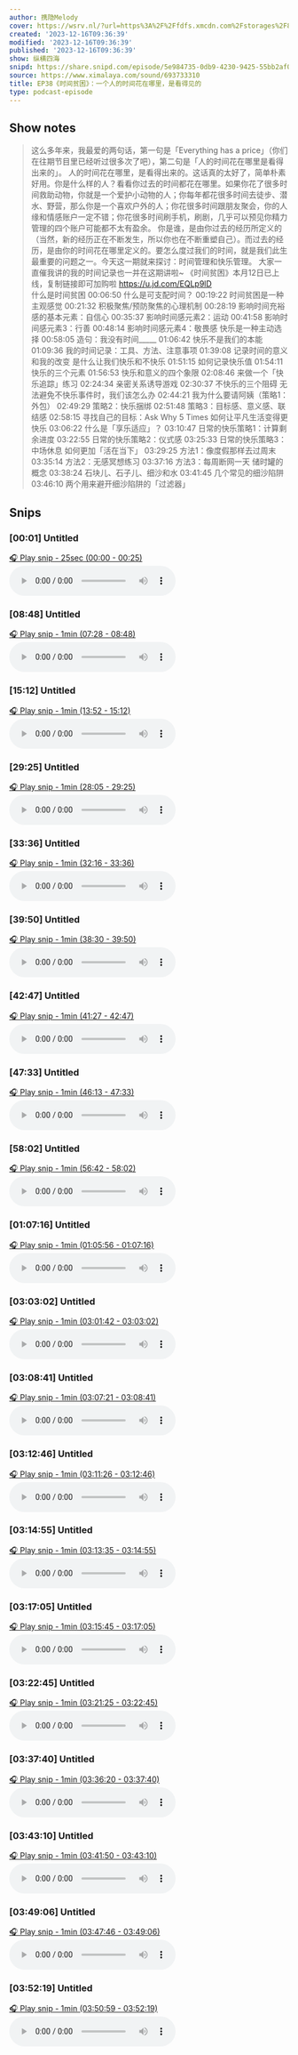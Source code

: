 ```yaml
---
author: 携隐Melody
cover: https://wsrv.nl/?url=https%3A%2F%2Ffdfs.xmcdn.com%2Fstorages%2F8457-audiofreehighqps%2FA8%2F57%2FGKwRIMAICqZJAAaI0gINeweX.jpeg&w=200&h=200
created: '2023-12-16T09:36:39'
modified: '2023-12-16T09:36:39'
published: '2023-12-16T09:36:39'
show: 纵横四海
snipd: https://share.snipd.com/episode/5e984735-0db9-4230-9425-55bb2af0a72a
source: https://www.ximalaya.com/sound/693733310
title: EP38《时间贫困》：一个人的时间花在哪里，是看得见的
type: podcast-episode
---
```



## Show notes
> 这么多年来，我最爱的两句话，第一句是「Everything has a price」（你们在往期节目里已经听过很多次了吧），第二句是「人的时间花在哪里是看得出来的」。 
> 人的时间花在哪里，是看得出来的。这话真的太好了，简单朴素好用。你是什么样的人？看看你过去的时间都花在哪里。如果你花了很多时间救助动物，你就是一个爱护小动物的人；你每年都花很多时间去徒步、潜水、野营，那么你是一个喜欢户外的人；你花很多时间跟朋友聚会，你的人缘和情感账户一定不错；你花很多时间刷手机，刷剧，几乎可以预见你精力管理的四个账户可能都不太有盈余。 
> 你是谁，是由你过去的经历所定义的（当然，新的经历正在不断发生，所以你也在不断重塑自己）。而过去的经历，是由你的时间花在哪里定义的。要怎么度过我们的时间，就是我们此生最重要的问题之一。今天这一期就来探讨：时间管理和快乐管理。 
> 大家一直催我讲的我的时间记录也一并在这期讲啦~ 
> 《时间贫困》本月12日已上线，复制链接即可加购啦️ https://u.jd.com/EQLp9lD    
> 什么是时间贫困 
> 00:06:50    什么是可支配时间？ 
> 00:19:22    时间贫困是一种主观感觉 
> 00:21:32    积极聚焦/预防聚焦的心理机制 
> 00:28:19    影响时间充裕感的基本元素：自信心 
> 00:35:37    影响时间感元素2：运动 
> 00:41:58    影响时间感元素3：行善 
> 00:48:14    影响时间感元素4：敬畏感 
> 快乐是一种主动选择 
> 00:58:05    造句：我没有时间_____ 
> 01:06:42    快乐不是我们的本能 
> 01:09:36    我的时间记录：工具、方法、注意事项 
> 01:39:08    记录时间的意义和我的改变 
> 是什么让我们快乐和不快乐 
> 01:51:15    如何记录快乐值 
> 01:54:11    快乐的三个元素 
> 01:56:53    快乐和意义的四个象限 
> 02:08:46    来做一个「快乐追踪」练习 
> 02:24:34    亲密关系诱导游戏 
> 02:30:37    不快乐的三个阻碍 
> 无法避免不快乐事件时，我们该怎么办 
> 02:44:21    我为什么要请阿姨（策略1：外包） 
> 02:49:29    策略2：快乐捆绑 
> 02:51:48    策略3：目标感、意义感、联结感 
> 02:58:15    寻找自己的目标：Ask Why 5 Times 
> 如何让平凡生活变得更快乐 
> 03:06:22    什么是「享乐适应」？ 
> 03:10:47    日常的快乐策略1：计算剩余进度 
> 03:22:55    日常的快乐策略2：仪式感 
> 03:25:33    日常的快乐策略3：中场休息 
> 如何更加「活在当下」 
> 03:29:25    方法1：像度假那样去过周末 
> 03:35:14    方法2：无感冥想练习 
> 03:37:16    方法3：每周断网一天 
> 储时罐的概念 
> 03:38:24    石块儿、石子儿、细沙和水 
> 03:41:45    几个常见的细沙陷阱 
> 03:46:10    两个用来避开细沙陷阱的「过滤器」

## Snips
### [00:01] Untitled
[🎧 Play snip - 25sec️ (00:00 - 00:25)](https://share.snipd.com/snip/91633623-2d11-4e17-8187-79fec9add3a1)
<audio controls> <source src="https://jt.ximalaya.com//GKwRIasJUxizBsfv-AKM6SX4-aacv2-48K.m4a?channel=rss&album_id=67531569&track_id=693733310&uid=403479618&jt=https://aod.cos.tx.xmcdn.com/storages/5ffd-audiofreehighqps/FA/B0/GKwRIasJUxizBsfv-AKM6SX4-aacv2-48K.m4a#t=00:00,00:25"> </audio>
### [08:48] Untitled
[🎧 Play snip - 1min️ (07:28 - 08:48)](https://share.snipd.com/snip/d2da05b4-8249-44fe-ad8f-05401b608ebe)
<audio controls> <source src="https://jt.ximalaya.com//GKwRIasJUxizBsfv-AKM6SX4-aacv2-48K.m4a?channel=rss&album_id=67531569&track_id=693733310&uid=403479618&jt=https://aod.cos.tx.xmcdn.com/storages/5ffd-audiofreehighqps/FA/B0/GKwRIasJUxizBsfv-AKM6SX4-aacv2-48K.m4a#t=07:28,08:48"> </audio>
### [15:12] Untitled
[🎧 Play snip - 1min️ (13:52 - 15:12)](https://share.snipd.com/snip/f0547c2d-a55f-4fe6-8dd1-787e2d315668)
<audio controls> <source src="https://jt.ximalaya.com//GKwRIasJUxizBsfv-AKM6SX4-aacv2-48K.m4a?channel=rss&album_id=67531569&track_id=693733310&uid=403479618&jt=https://aod.cos.tx.xmcdn.com/storages/5ffd-audiofreehighqps/FA/B0/GKwRIasJUxizBsfv-AKM6SX4-aacv2-48K.m4a#t=13:52,15:12"> </audio>
### [29:25] Untitled
[🎧 Play snip - 1min️ (28:05 - 29:25)](https://share.snipd.com/snip/9b680f6b-a464-4c51-b04a-ab52a59d0bb3)
<audio controls> <source src="https://jt.ximalaya.com//GKwRIasJUxizBsfv-AKM6SX4-aacv2-48K.m4a?channel=rss&album_id=67531569&track_id=693733310&uid=403479618&jt=https://aod.cos.tx.xmcdn.com/storages/5ffd-audiofreehighqps/FA/B0/GKwRIasJUxizBsfv-AKM6SX4-aacv2-48K.m4a#t=28:05,29:25"> </audio>
### [33:36] Untitled
[🎧 Play snip - 1min️ (32:16 - 33:36)](https://share.snipd.com/snip/718594d1-7431-424e-92f1-d65ad4ff1980)
<audio controls> <source src="https://jt.ximalaya.com//GKwRIasJUxizBsfv-AKM6SX4-aacv2-48K.m4a?channel=rss&album_id=67531569&track_id=693733310&uid=403479618&jt=https://aod.cos.tx.xmcdn.com/storages/5ffd-audiofreehighqps/FA/B0/GKwRIasJUxizBsfv-AKM6SX4-aacv2-48K.m4a#t=32:16,33:36"> </audio>
### [39:50] Untitled
[🎧 Play snip - 1min️ (38:30 - 39:50)](https://share.snipd.com/snip/826febda-ca0b-4ccf-84c8-e3d30f98022e)
<audio controls> <source src="https://jt.ximalaya.com//GKwRIasJUxizBsfv-AKM6SX4-aacv2-48K.m4a?channel=rss&album_id=67531569&track_id=693733310&uid=403479618&jt=https://aod.cos.tx.xmcdn.com/storages/5ffd-audiofreehighqps/FA/B0/GKwRIasJUxizBsfv-AKM6SX4-aacv2-48K.m4a#t=38:30,39:50"> </audio>
### [42:47] Untitled
[🎧 Play snip - 1min️ (41:27 - 42:47)](https://share.snipd.com/snip/18fdb713-2039-433a-9e67-c4e3a122450d)
<audio controls> <source src="https://jt.ximalaya.com//GKwRIasJUxizBsfv-AKM6SX4-aacv2-48K.m4a?channel=rss&album_id=67531569&track_id=693733310&uid=403479618&jt=https://aod.cos.tx.xmcdn.com/storages/5ffd-audiofreehighqps/FA/B0/GKwRIasJUxizBsfv-AKM6SX4-aacv2-48K.m4a#t=41:27,42:47"> </audio>
### [47:33] Untitled
[🎧 Play snip - 1min️ (46:13 - 47:33)](https://share.snipd.com/snip/e6398287-cb1d-4bd2-ae0a-95e5f25a7b9d)
<audio controls> <source src="https://jt.ximalaya.com//GKwRIasJUxizBsfv-AKM6SX4-aacv2-48K.m4a?channel=rss&album_id=67531569&track_id=693733310&uid=403479618&jt=https://aod.cos.tx.xmcdn.com/storages/5ffd-audiofreehighqps/FA/B0/GKwRIasJUxizBsfv-AKM6SX4-aacv2-48K.m4a#t=46:13,47:33"> </audio>
### [58:02] Untitled
[🎧 Play snip - 1min️ (56:42 - 58:02)](https://share.snipd.com/snip/b1cba88f-d957-4010-8089-76d323a87c56)
<audio controls> <source src="https://jt.ximalaya.com//GKwRIasJUxizBsfv-AKM6SX4-aacv2-48K.m4a?channel=rss&album_id=67531569&track_id=693733310&uid=403479618&jt=https://aod.cos.tx.xmcdn.com/storages/5ffd-audiofreehighqps/FA/B0/GKwRIasJUxizBsfv-AKM6SX4-aacv2-48K.m4a#t=56:42,58:02"> </audio>
### [01:07:16] Untitled
[🎧 Play snip - 1min️ (01:05:56 - 01:07:16)](https://share.snipd.com/snip/8cb68b24-e821-4695-814b-2e0cb991ac2d)
<audio controls> <source src="https://jt.ximalaya.com//GKwRIasJUxizBsfv-AKM6SX4-aacv2-48K.m4a?channel=rss&album_id=67531569&track_id=693733310&uid=403479618&jt=https://aod.cos.tx.xmcdn.com/storages/5ffd-audiofreehighqps/FA/B0/GKwRIasJUxizBsfv-AKM6SX4-aacv2-48K.m4a#t=01:05:56,01:07:16"> </audio>
### [03:03:02] Untitled
[🎧 Play snip - 1min️ (03:01:42 - 03:03:02)](https://share.snipd.com/snip/9d34653c-3e41-4787-bc04-7096a9a1a637)
<audio controls> <source src="https://jt.ximalaya.com//GKwRIasJUxizBsfv-AKM6SX4-aacv2-48K.m4a?channel=rss&album_id=67531569&track_id=693733310&uid=403479618&jt=https://aod.cos.tx.xmcdn.com/storages/5ffd-audiofreehighqps/FA/B0/GKwRIasJUxizBsfv-AKM6SX4-aacv2-48K.m4a#t=03:01:42,03:03:02"> </audio>
### [03:08:41] Untitled
[🎧 Play snip - 1min️ (03:07:21 - 03:08:41)](https://share.snipd.com/snip/39ca4774-1423-429a-85b0-6d562eb07559)
<audio controls> <source src="https://jt.ximalaya.com//GKwRIasJUxizBsfv-AKM6SX4-aacv2-48K.m4a?channel=rss&album_id=67531569&track_id=693733310&uid=403479618&jt=https://aod.cos.tx.xmcdn.com/storages/5ffd-audiofreehighqps/FA/B0/GKwRIasJUxizBsfv-AKM6SX4-aacv2-48K.m4a#t=03:07:21,03:08:41"> </audio>
### [03:12:46] Untitled
[🎧 Play snip - 1min️ (03:11:26 - 03:12:46)](https://share.snipd.com/snip/0ea32d3b-e233-4ac9-adc4-1ff27cf86a35)
<audio controls> <source src="https://jt.ximalaya.com//GKwRIasJUxizBsfv-AKM6SX4-aacv2-48K.m4a?channel=rss&album_id=67531569&track_id=693733310&uid=403479618&jt=https://aod.cos.tx.xmcdn.com/storages/5ffd-audiofreehighqps/FA/B0/GKwRIasJUxizBsfv-AKM6SX4-aacv2-48K.m4a#t=03:11:26,03:12:46"> </audio>
### [03:14:55] Untitled
[🎧 Play snip - 1min️ (03:13:35 - 03:14:55)](https://share.snipd.com/snip/e071c96d-aae1-4d91-b04c-eb63fb882bf8)
<audio controls> <source src="https://jt.ximalaya.com//GKwRIasJUxizBsfv-AKM6SX4-aacv2-48K.m4a?channel=rss&album_id=67531569&track_id=693733310&uid=403479618&jt=https://aod.cos.tx.xmcdn.com/storages/5ffd-audiofreehighqps/FA/B0/GKwRIasJUxizBsfv-AKM6SX4-aacv2-48K.m4a#t=03:13:35,03:14:55"> </audio>
### [03:17:05] Untitled
[🎧 Play snip - 1min️ (03:15:45 - 03:17:05)](https://share.snipd.com/snip/d1ab22e0-920f-4cc2-8099-8c799e048262)
<audio controls> <source src="https://jt.ximalaya.com//GKwRIasJUxizBsfv-AKM6SX4-aacv2-48K.m4a?channel=rss&album_id=67531569&track_id=693733310&uid=403479618&jt=https://aod.cos.tx.xmcdn.com/storages/5ffd-audiofreehighqps/FA/B0/GKwRIasJUxizBsfv-AKM6SX4-aacv2-48K.m4a#t=03:15:45,03:17:05"> </audio>
### [03:22:45] Untitled
[🎧 Play snip - 1min️ (03:21:25 - 03:22:45)](https://share.snipd.com/snip/8ff9b48c-0e00-4b4d-ae12-295bbb1a323b)
<audio controls> <source src="https://jt.ximalaya.com//GKwRIasJUxizBsfv-AKM6SX4-aacv2-48K.m4a?channel=rss&album_id=67531569&track_id=693733310&uid=403479618&jt=https://aod.cos.tx.xmcdn.com/storages/5ffd-audiofreehighqps/FA/B0/GKwRIasJUxizBsfv-AKM6SX4-aacv2-48K.m4a#t=03:21:25,03:22:45"> </audio>
### [03:37:40] Untitled
[🎧 Play snip - 1min️ (03:36:20 - 03:37:40)](https://share.snipd.com/snip/ac8584ff-c76d-48cf-9957-2af125238e6f)
<audio controls> <source src="https://jt.ximalaya.com//GKwRIasJUxizBsfv-AKM6SX4-aacv2-48K.m4a?channel=rss&album_id=67531569&track_id=693733310&uid=403479618&jt=https://aod.cos.tx.xmcdn.com/storages/5ffd-audiofreehighqps/FA/B0/GKwRIasJUxizBsfv-AKM6SX4-aacv2-48K.m4a#t=03:36:20,03:37:40"> </audio>
### [03:43:10] Untitled
[🎧 Play snip - 1min️ (03:41:50 - 03:43:10)](https://share.snipd.com/snip/ab45873d-9295-4508-a54b-520c5430b5c1)
<audio controls> <source src="https://jt.ximalaya.com//GKwRIasJUxizBsfv-AKM6SX4-aacv2-48K.m4a?channel=rss&album_id=67531569&track_id=693733310&uid=403479618&jt=https://aod.cos.tx.xmcdn.com/storages/5ffd-audiofreehighqps/FA/B0/GKwRIasJUxizBsfv-AKM6SX4-aacv2-48K.m4a#t=03:41:50,03:43:10"> </audio>
### [03:49:06] Untitled
[🎧 Play snip - 1min️ (03:47:46 - 03:49:06)](https://share.snipd.com/snip/f4838f0a-417d-4cb2-b820-df8cd0f111b5)
<audio controls> <source src="https://jt.ximalaya.com//GKwRIasJUxizBsfv-AKM6SX4-aacv2-48K.m4a?channel=rss&album_id=67531569&track_id=693733310&uid=403479618&jt=https://aod.cos.tx.xmcdn.com/storages/5ffd-audiofreehighqps/FA/B0/GKwRIasJUxizBsfv-AKM6SX4-aacv2-48K.m4a#t=03:47:46,03:49:06"> </audio>
### [03:52:19] Untitled
[🎧 Play snip - 1min️ (03:50:59 - 03:52:19)](https://share.snipd.com/snip/5b443395-347b-4f04-9d07-5c52332bafbc)
<audio controls> <source src="https://jt.ximalaya.com//GKwRIasJUxizBsfv-AKM6SX4-aacv2-48K.m4a?channel=rss&album_id=67531569&track_id=693733310&uid=403479618&jt=https://aod.cos.tx.xmcdn.com/storages/5ffd-audiofreehighqps/FA/B0/GKwRIasJUxizBsfv-AKM6SX4-aacv2-48K.m4a#t=03:50:59,03:52:19"> </audio>
